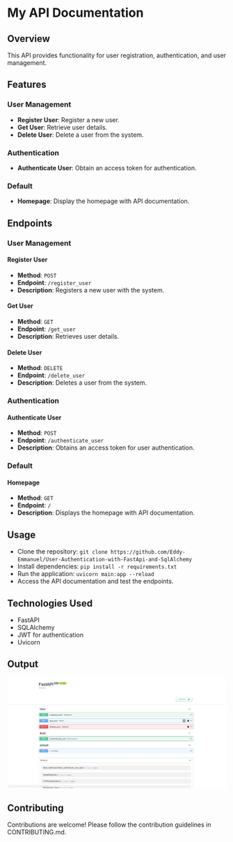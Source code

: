 # My API Documentation

## Overview
This API provides functionality for user registration, authentication, and user management.

## Features
### User Management
- **Register User**: Register a new user.
- **Get User**: Retrieve user details.
- **Delete User**: Delete a user from the system.

### Authentication
- **Authenticate User**: Obtain an access token for authentication.

### Default
- **Homepage**: Display the homepage with API documentation.

## Endpoints

### User Management

#### Register User
- **Method**: `POST`
- **Endpoint**: `/register_user`
- **Description**: Registers a new user with the system.

#### Get User
- **Method**: `GET`
- **Endpoint**: `/get_user`
- **Description**: Retrieves user details.

#### Delete User
- **Method**: `DELETE`
- **Endpoint**: `/delete_user`
- **Description**: Deletes a user from the system.

### Authentication

#### Authenticate User
- **Method**: `POST`
- **Endpoint**: `/authenticate_user`
- **Description**: Obtains an access token for user authentication.

### Default

#### Homepage
- **Method**: `GET`
- **Endpoint**: `/`
- **Description**: Displays the homepage with API documentation.

## Usage
- Clone the repository: `git clone https://github.com/Eddy-Emmanuel/User-Authentication-with-FastApi-and-SqlAlchemy`
- Install dependencies: `pip install -r requirements.txt`
- Run the application: `uvicorn main:app --reload`
- Access the API documentation and test the endpoints.

## Technologies Used
- FastAPI
- SQLAlchemy
- JWT for authentication
- Uvicorn

 ## Output
 
  ![Alt Text](API.jpg)

## Contributing
Contributions are welcome! Please follow the contribution guidelines in CONTRIBUTING.md.
